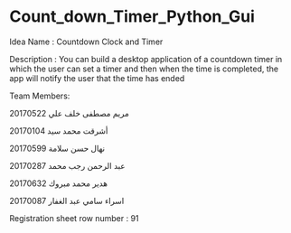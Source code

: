 # Count_down_Timer_Python_Gui

Idea Name : 
Countdown Clock and Timer

Description :
You can build a desktop application of a countdown timer in which the user can set a timer and then when the time is completed, the app will notify the user that the time has ended

Team Members:

مريم مصطفى خلف علي
  20170522

أشرقت محمد سيد
20170104

نهال حسن سلامة
20170599

عبد الرحمن رجب محمد
20170287

هدير محمد مبروك
20170632

اسراء سامي عبد الغفار
20170087


Registration sheet row number : 91
